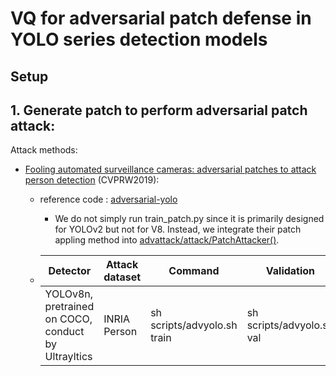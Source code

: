 # VQ for adversarial patch defense in YOLO series detection models

## Setup


## 1. Generate patch to perform adversarial patch attack:
Attack methods:
- [Fooling automated surveillance cameras: adversarial patches to attack person detection](https://openaccess.thecvf.com/content_CVPRW_2019/papers/CV-COPS/Thys_Fooling_Automated_Surveillance_Cameras_Adversarial_Patches_to_Attack_Person_Detection_CVPRW_2019_paper.pdf) (CVPRW2019):
    - reference code : [adversarial-yolo](https://gitlab.com/EAVISE/adversarial-yolo.git)
        - We do not simply run train_patch.py since it is primarily designed for YOLOv2 but not for V8. Instead, we integrate their patch appling method into [advattack/attack/PatchAttacker()](./advattack/attacker.py).
  
    - |Detector|Attack dataset|Command| Validation|
      |-|-|-|-|
      |YOLOv8n, pretrained on COCO, conduct by Ultrayltics|INRIA Person|sh scripts/advyolo.sh train|sh scripts/advyolo.sh val|